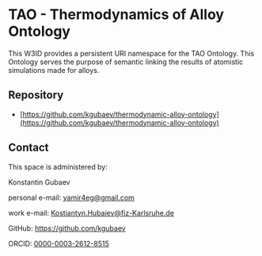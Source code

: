 # TAO - Thermodynamics of Alloy Ontology 

This W3ID provides a persistent URI namespace for the TAO Ontology. 
This Ontology serves the purpose of semantic linking the results of atomistic simulations made for alloys. 

## Repository
- [https://github.com/kgubaev/thermodynamic-alloy-ontology](https://github.com/kgubaev/thermodynamic-alloy-ontology)
  
## Contact
This space is administered by:

Konstantin Gubaev

personal e-mail: yamir4eg@gmail.com

work e-mail: Kostiantyn.Hubaiev@fiz-Karlsruhe.de

GitHub: https://github.com/kgubaev

ORCID: [0000-0003-2612-8515](https://orcid.org/0000-0003-2612-8515)
